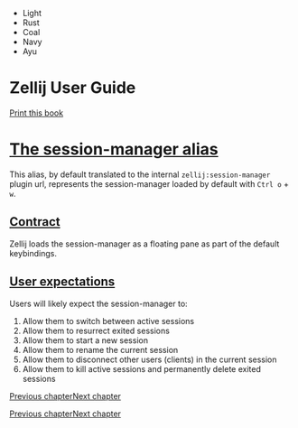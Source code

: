 - Light
- Rust
- Coal
- Navy
- Ayu

# Zellij User Guide

[Print this book](print.html "Print this book")

# [The session-manager alias](session-manager-alias.html\#the-session-manager-alias)

This alias, by default translated to the internal `zellij:session-manager` plugin url, represents the session-manager loaded by default with `Ctrl o` \+ `w`.

## [Contract](session-manager-alias.html\#contract)

Zellij loads the session-manager as a floating pane as part of the default keybindings.

## [User expectations](session-manager-alias.html\#user-expectations)

Users will likely expect the session-manager to:

1. Allow them to switch between active sessions
2. Allow them to resurrect exited sessions
3. Allow them to start a new session
4. Allow them to rename the current session
5. Allow them to disconnect other users (clients) in the current session
6. Allow them to kill active sessions and permanently delete exited sessions

[Previous chapter](compact-bar-alias.html "Previous chapter")[Next chapter](welcome-screen-alias.html "Next chapter")

[Previous chapter](compact-bar-alias.html "Previous chapter")[Next chapter](welcome-screen-alias.html "Next chapter")

